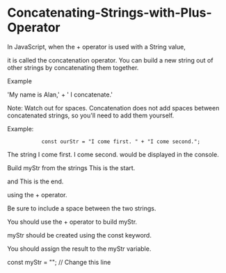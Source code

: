 # Concatenating-Strings-with-Plus-Operator

In JavaScript, when the + operator is used with a String value, 

 it is called the concatenation operator. You can build a new string out of other strings by concatenating them together.
 
Example

'My name is Alan,' + ' I concatenate.'

Note: Watch out for spaces. Concatenation does not add spaces between concatenated strings, so you'll need to add them yourself.

   Example:

               const ourStr = "I come first. " + "I come second.";
               
The string I come first. I come second. would be displayed in the console.

Build myStr from the strings This is the start.

and This is the end.

using the + operator. 

Be sure to include a space between the two strings.

You should use the + operator to build myStr.

myStr should be created using the const keyword.

You should assign the result to the myStr variable.

const myStr = ""; // Change this line
